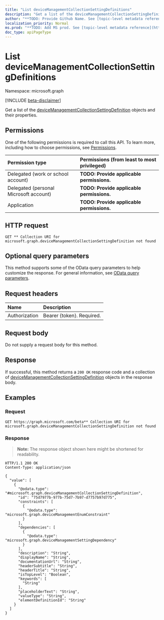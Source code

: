 ```yaml
---
title: "List deviceManagementCollectionSettingDefinitions"
description: "Get a list of the deviceManagementCollectionSettingDefinition objects and their properties."
author: "**TODO: Provide Github Name. See [topic-level metadata reference](https://msgo.azurewebsites.net/add/document/guidelines/metadata.html#topic-level-metadata)**"
localization_priority: Normal
ms.prod: "**TODO: Add MS prod. See [topic-level metadata reference](https://msgo.azurewebsites.net/add/document/guidelines/metadata.html#topic-level-metadata)**"
doc_type: apiPageType
---
```


# List deviceManagementCollectionSettingDefinitions
Namespace: microsoft.graph

[!INCLUDE [beta-disclaimer](../../includes/beta-disclaimer.md)]

Get a list of the [deviceManagementCollectionSettingDefinition](../resources/devicemanagementcollectionsettingdefinition.md) objects and their properties.

## Permissions
One of the following permissions is required to call this API. To learn more, including how to choose permissions, see [Permissions](/graph/permissions-reference).

|Permission type|Permissions (from least to most privileged)|
|:---|:---|
|Delegated (work or school account)|**TODO: Provide applicable permissions.**|
|Delegated (personal Microsoft account)|**TODO: Provide applicable permissions.**|
|Application|**TODO: Provide applicable permissions.**|

## HTTP request

<!-- {
  "blockType": "ignored"
}
-->
``` http
GET ** Collection URI for microsoft.graph.deviceManagementCollectionSettingDefinition not found
```

## Optional query parameters
This method supports some of the OData query parameters to help customize the response. For general information, see [OData query parameters](/graph/query-parameters).

## Request headers
|Name|Description|
|:---|:---|
|Authorization|Bearer {token}. Required.|

## Request body
Do not supply a request body for this method.

## Response

If successful, this method returns a `200 OK` response code and a collection of [deviceManagementCollectionSettingDefinition](../resources/devicemanagementcollectionsettingdefinition.md) objects in the response body.

## Examples

### Request
<!-- {
  "blockType": "request",
  "name": "list_devicemanagementcollectionsettingdefinition"
}
-->
``` http
GET https://graph.microsoft.com/beta** Collection URI for microsoft.graph.deviceManagementCollectionSettingDefinition not found
```


### Response
>**Note:** The response object shown here might be shortened for readability.
<!-- {
  "blockType": "response",
  "truncated": true,
  "@odata.type": "Collection(microsoft.graph.deviceManagementCollectionSettingDefinition)"
}
-->
``` http
HTTP/1.1 200 OK
Content-Type: application/json

{
  "value": [
    {
      "@odata.type": "#microsoft.graph.deviceManagementCollectionSettingDefinition",
      "id": "75d7977b-977b-75d7-7b97-d7757b97d775",
      "constraints": [
        {
          "@odata.type": "microsoft.graph.deviceManagementEnumConstraint"
        }
      ],
      "dependencies": [
        {
          "@odata.type": "microsoft.graph.deviceManagementSettingDependency"
        }
      ],
      "description": "String",
      "displayName": "String",
      "documentationUrl": "String",
      "headerSubtitle": "String",
      "headerTitle": "String",
      "isTopLevel": "Boolean",
      "keywords": [
        "String"
      ],
      "placeholderText": "String",
      "valueType": "String",
      "elementDefinitionId": "String"
    }
  ]
}
```


